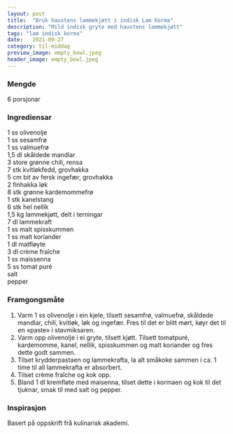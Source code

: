 ```yaml
---
layout: post
title:  "Bruk haustens lammekjøtt i indisk Lam Korma"
description: "Mild indisk gryte med haustens lammekjøtt"
tags: "lam indisk korma"
date:   2021-09-27
category: til-middag
preview_image: empty_bowl.jpeg
header_image: empty_bowl.jpeg
---
```


### Mengde

6 porsjonar

### Ingrediensar

1 ss olivenolje<br>
1 ss sesamfrø<br>
1 ss valmuefrø<br>
1,5 dl skåldede mandlar<br>
3 store grønne chili, rensa<br>
7 stk kvitløkfedd, grovhakka<br>
5 cm bit av fersk ingefær, grovhakka<br>
2 finhakka løk<br>
8 stk grønne kardemommefrø<br>
1 stk kanelstang<br>
6 stk hel nellik<br>
1,5 kg lammekjøtt, delt i terningar<br>
7 dl lammekraft<br>
1 ss malt spisskummen<br>
1 ss malt koriander<br>
1 dl matfløyte<br>
3 dl crème fraîche<br>
1 ss maissenna<br>
5 ss tomat puré<br>
salt<br>
pepper<br>

### Framgongsmåte

1. Varm 1 ss olivenolje i ein kjele, tilsett sesamfrø, valmuefrø, skåldede mandlar, chili, kvitløk, løk og ingefær. Fres til det er blitt mørt, køyr det til en «paste» i stavmiksaren.
2. Varm opp olivenolje i ei gryte, tilsett kjøtt. Tilsett tomatpuré, kardemomme, kanel, nellik, spisskummen og malt koriander og fres dette godt sammen.
3. Tilset krydderpastaen og lammekrafta, la alt småkoke sammen i ca. 1 time til all lammekrafta er absorbert.
4. Tilset crème fraîche og kok opp.
5. Bland 1 dl kremfløte med maisenna, tilset dette i kormaen og kok til det tjuknar, smak til med salt og pepper.

### Inspirasjon

Basert på oppskrift frå kulinarisk akademi.

<!-- ### Forbetringspotensiale -->